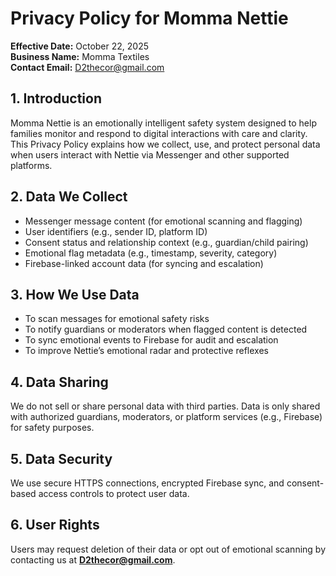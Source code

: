 # Privacy Policy for Momma Nettie

**Effective Date:** October 22, 2025  
**Business Name:** Momma Textiles  
**Contact Email:** D2thecor@gmail.com

## 1. Introduction  
Momma Nettie is an emotionally intelligent safety system designed to help families monitor and respond to digital interactions with care and clarity. This Privacy Policy explains how we collect, use, and protect personal data when users interact with Nettie via Messenger and other supported platforms.

## 2. Data We Collect  
- Messenger message content (for emotional scanning and flagging)  
- User identifiers (e.g., sender ID, platform ID)  
- Consent status and relationship context (e.g., guardian/child pairing)  
- Emotional flag metadata (e.g., timestamp, severity, category)  
- Firebase-linked account data (for syncing and escalation)

## 3. How We Use Data  
- To scan messages for emotional safety risks  
- To notify guardians or moderators when flagged content is detected  
- To sync emotional events to Firebase for audit and escalation  
- To improve Nettie’s emotional radar and protective reflexes

## 4. Data Sharing  
We do not sell or share personal data with third parties. Data is only shared with authorized guardians, moderators, or platform services (e.g., Firebase) for safety purposes.

## 5. Data Security  
We use secure HTTPS connections, encrypted Firebase sync, and consent-based access controls to protect user data.

## 6. User Rights  
Users may request deletion of their data or opt out of emotional scanning by contacting us at **D2thecor@gmail.com**.